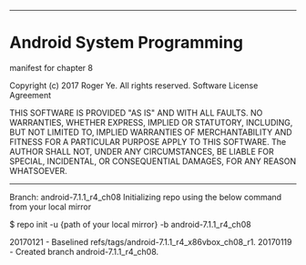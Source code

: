 ******************************************************************************
# Android System Programming
 manifest for chapter 8

 Copyright (c) 2017 Roger Ye.  All rights reserved.
 Software License Agreement
 
 
 THIS SOFTWARE IS PROVIDED "AS IS" AND WITH ALL FAULTS.
 NO WARRANTIES, WHETHER EXPRESS, IMPLIED OR STATUTORY, INCLUDING, BUT
 NOT LIMITED TO, IMPLIED WARRANTIES OF MERCHANTABILITY AND FITNESS FOR
 A PARTICULAR PURPOSE APPLY TO THIS SOFTWARE. The AUTHOR SHALL NOT, UNDER
 ANY CIRCUMSTANCES, BE LIABLE FOR SPECIAL, INCIDENTAL, OR CONSEQUENTIAL
 DAMAGES, FOR ANY REASON WHATSOEVER.

******************************************************************************
Branch: android-7.1.1_r4_ch08
Initializing repo using the below command from your local mirror

$ repo init -u {path of your local mirror} -b android-7.1.1_r4_ch08

20170121 - Baselined refs/tags/android-7.1.1_r4_x86vbox_ch08_r1.
20170119 - Created branch android-7.1.1_r4_ch08.
